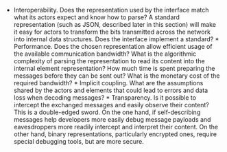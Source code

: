 *  Interoperability. Does the representation used by the interface match what its actors expect and know how to parse? A standard representation (such as JSON, described later in this section) will make it easy for actors to transform the bits transmitted across the network into internal data structures. Does the interface implement a standard? *  Performance. Does the chosen representation allow efficient usage of the available communication bandwidth? What is the algorithmic complexity of parsing the representation to read its content into the internal element representation? How much time is spent preparing the messages before they can be sent out? What is the monetary cost of the required bandwidth? *  Implicit coupling. What are the assumptions shared by the actors and elements that could lead to errors and data loss when decoding messages? *  Transparency. Is it possible to intercept the exchanged messages and easily observe their content? This is a double-edged sword. On the one hand, if self-describing messages help developers more easily debug message payloads and eavesdroppers more readily intercept and interpret their content. On the other hand, binary representations, particularly encrypted ones, require special debugging tools, but are more secure.